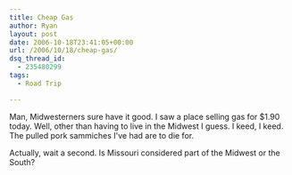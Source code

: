 ```yaml
---
title: Cheap Gas
author: Ryan
layout: post
date: 2006-10-18T23:41:05+00:00
url: /2006/10/18/cheap-gas/
dsq_thread_id:
  - 235480299
tags:
  - Road Trip

---
```

Man, Midwesterners sure have it good. I saw a place selling gas for $1.90
today. Well, other than having to live in the Midwest I guess. I keed, I keed.
The pulled pork sammiches I've had are to die for.

Actually, wait a second. Is Missouri considered part of the Midwest or the
South?